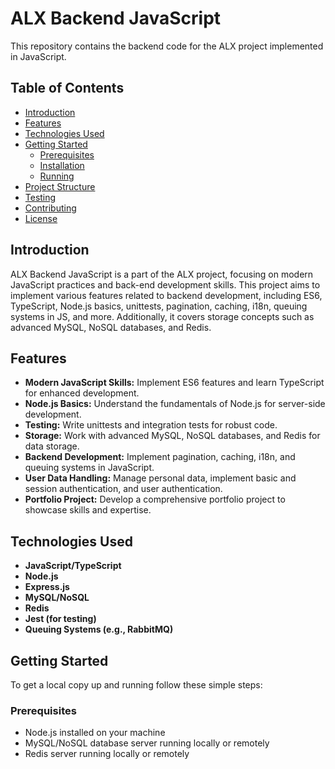 # ALX Backend JavaScript

This repository contains the backend code for the ALX project implemented in JavaScript.

## Table of Contents

- [Introduction](#introduction)
- [Features](#features)
- [Technologies Used](#technologies-used)
- [Getting Started](#getting-started)
  - [Prerequisites](#prerequisites)
  - [Installation](#installation)
  - [Running](#running)
- [Project Structure](#project-structure)
- [Testing](#testing)
- [Contributing](#contributing)
- [License](#license)

## Introduction

ALX Backend JavaScript is a part of the ALX project, focusing on modern JavaScript practices and back-end development skills. This project aims to implement various features related to backend development, including ES6, TypeScript, Node.js basics, unittests, pagination, caching, i18n, queuing systems in JS, and more. Additionally, it covers storage concepts such as advanced MySQL, NoSQL databases, and Redis.

## Features

- **Modern JavaScript Skills:** Implement ES6 features and learn TypeScript for enhanced development.
- **Node.js Basics:** Understand the fundamentals of Node.js for server-side development.
- **Testing:** Write unittests and integration tests for robust code.
- **Storage:** Work with advanced MySQL, NoSQL databases, and Redis for data storage.
- **Backend Development:** Implement pagination, caching, i18n, and queuing systems in JavaScript.
- **User Data Handling:** Manage personal data, implement basic and session authentication, and user authentication.
- **Portfolio Project:** Develop a comprehensive portfolio project to showcase skills and expertise.

## Technologies Used

- **JavaScript/TypeScript**
- **Node.js**
- **Express.js**
- **MySQL/NoSQL**
- **Redis**
- **Jest (for testing)**
- **Queuing Systems (e.g., RabbitMQ)**

## Getting Started

To get a local copy up and running follow these simple steps:

### Prerequisites

- Node.js installed on your machine
- MySQL/NoSQL database server running locally or remotely
- Redis server running locally or remotely

